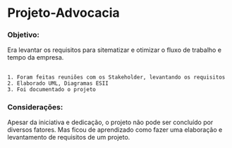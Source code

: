 # Projeto-Advocacia

### Objetivo:
  Era levantar os requisitos para sitematizar e otimizar o fluxo de trabalho e tempo da empresa.
  
##
    1. Foram feitas reuniões com os Stakeholder, levantando os requisitos
    2. Elaborado UML, Diagramas ESII
    3. Foi documentado o projeto


### Considerações:
  Apesar da iniciativa e dedicação, o projeto não pode ser concluído por diversos fatores. Mas ficou de aprendizado como fazer uma elaboração e levantamento de requisitos de um projeto.
